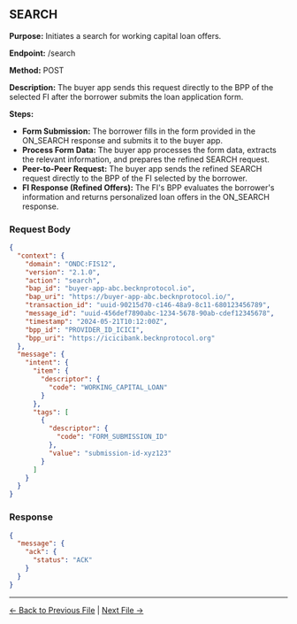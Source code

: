## SEARCH


**Purpose:** Initiates a search for working capital loan offers.

**Endpoint:** /search

**Method:** POST

**Description:** The buyer app sends this request directly to the BPP of the selected FI after the borrower submits the loan application form.

**Steps:**
  - **Form Submission:** The borrower fills in the form provided in the ON_SEARCH response and submits it to the buyer app.
  - **Process Form Data:** The buyer app processes the form data, extracts the relevant information, and prepares the refined SEARCH request.
  - **Peer-to-Peer Request:** The buyer app sends the refined SEARCH request directly to the BPP of the FI selected by the borrower.
  - **FI Response (Refined Offers):** The FI's BPP evaluates the borrower's information and returns personalized loan offers in the ON_SEARCH response.


### Request Body

``` json
{
  "context": {
    "domain": "ONDC:FIS12",
    "version": "2.1.0",
    "action": "search",
    "bap_id": "buyer-app-abc.becknprotocol.io",
    "bap_uri": "https://buyer-app-abc.becknprotocol.io/",
    "transaction_id": "uuid-90215d70-c146-48a9-8c11-680123456789", 
    "message_id": "uuid-456def7890abc-1234-5678-90ab-cdef12345678", 
    "timestamp": "2024-05-21T10:12:00Z",
    "bpp_id": "PROVIDER_ID_ICICI",
    "bpp_uri": "https://icicibank.becknprotocol.org"
  },
  "message": {
    "intent": {
      "item": {
        "descriptor": {
          "code": "WORKING_CAPITAL_LOAN"
        }
      },
      "tags": [
        {
          "descriptor": {
            "code": "FORM_SUBMISSION_ID" 
          },
          "value": "submission-id-xyz123"
        }
      ]
    }
  }
}
```

### Response

```json
{
  "message": {
    "ack": {
      "status": "ACK"
    }
  }
}
```


---

<p align="center">

[← Back to Previous File](on_search_1.md) | [Next File →](on_search_2.md)

</p>
